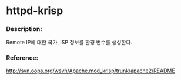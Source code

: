 # httpd-krisp

### Description:

Remote IP에 대한 국가, ISP 정보를 환경 변수를 생성한다.

### Reference:

http://svn.oops.org/wsvn/Apache.mod_krisp/trunk/apache2/README
